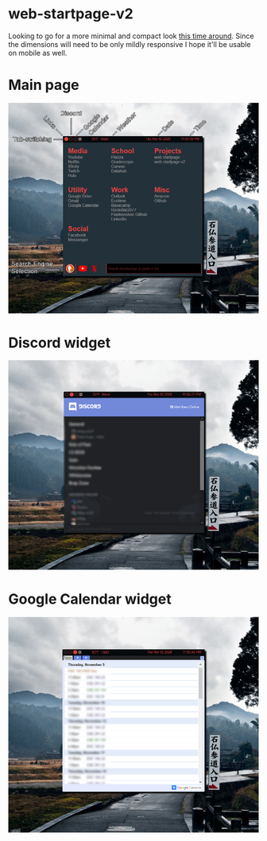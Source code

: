 <p align="center">

<h1>web-startpage-v2</h1>

  Looking to go for a more minimal and compact look [this time around](https://github.com/codencoding/web-startpage). Since the dimensions will need to be only mildly responsive I hope it'll be usable on mobile as well.

# Main page
<img src="https://raw.githubusercontent.com/codencoding/web-startpage-v2/master/include/imgs/repo_images/web-startpage-v2.png">

# Discord widget
<img src="https://raw.githubusercontent.com/codencoding/web-startpage-v2/master/include/imgs/repo_images/web-startpage-v2-tab2.png">

# Google Calendar widget
<img src="https://raw.githubusercontent.com/codencoding/web-startpage-v2/master/include/imgs/repo_images/web-startpage-v2-tab3.png">

</p>
